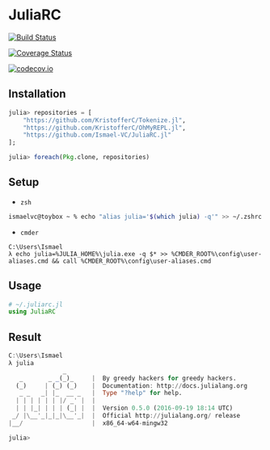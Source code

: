 # JuliaRC

[![Build Status](https://travis-ci.org/Ismael-VC/JuliaRC.jl.svg?branch=master)](https://travis-ci.org/Ismael-VC/JuliaRC.jl)

[![Coverage Status](https://coveralls.io/repos/Ismael-VC/JuliaRC.jl/badge.svg?branch=master&service=github)](https://coveralls.io/github/Ismael-VC/JuliaRC.jl?branch=master)

[![codecov.io](http://codecov.io/github/Ismael-VC/JuliaRC.jl/coverage.svg?branch=master)](http://codecov.io/github/Ismael-VC/JuliaRC.jl?branch=master)

## Installation

```julia
julia> repositories = [
    "https://github.com/KristofferC/Tokenize.jl",
    "https://github.com/KristofferC/OhMyREPL.jl",
    "https://github.com/Ismael-VC/JuliaRC.jl"
];

julia> foreach(Pkg.clone, repositories)
```

## Setup

* `zsh`

```bash
ismaelvc@toybox ~ % echo "alias julia='$(which julia) -q'" >> ~/.zshrc && source ~/.zshrc
```

* `cmder`

```dos
C:\Users\Ismael
λ echo julia=%JULIA_HOME%\julia.exe -q $* >> %CMDER_ROOT%\config\user-aliases.cmd && call %CMDER_ROOT%\config\user-aliases.cmd
```

## Usage

```julia
# ~/.juliarc.jl
using JuliaRC
```

## Result

```julia
C:\Users\Ismael
λ julia
               _
   _       _ _(_)_     |  By greedy hackers for greedy hackers.
  (_)     | (_) (_)    |  Documentation: http://docs.julialang.org
   _ _   _| |_  __ _   |  Type "?help" for help.
  | | | | | | |/ _' |  |
  | | |_| | | | (_| |  |  Version 0.5.0 (2016-09-19 18:14 UTC)
 _/ |\__'_|_|_|\__'_|  |  Official http://julialang.org/ release
|__/                   |  x86_64-w64-mingw32

julia>
```

